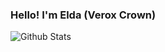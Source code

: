 ### Hello! I'm Elda (Verox Crown)

![Github Stats](https://github-readme-stats.vercel.app/api?username=evcorona&count_private=true&theme=dark&show_icons=true)
<!--
**evcorona/evcorona** is a ✨ _special_ ✨ repository because its `README.md` (this file) appears on your GitHub profile.

Here are some ideas to get you started:

- 🔭 I’m currently working on ...
- 🌱 I’m currently learning ...
- 👯 I’m looking to collaborate on ...
- 🤔 I’m looking for help with ...
- 💬 Ask me about ...
- 📫 How to reach me: ...
- 😄 Pronouns: ...
- ⚡ Fun fact: ...
-->


